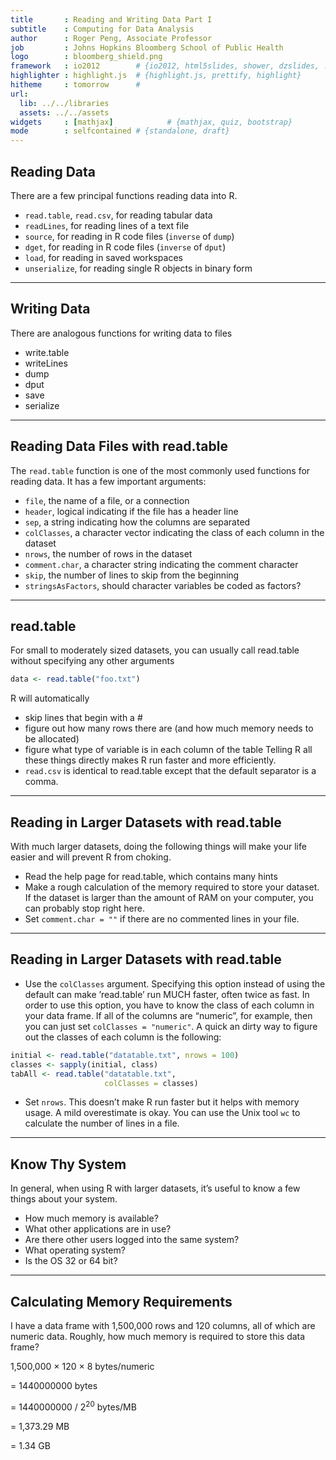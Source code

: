```yaml
---
title       : Reading and Writing Data Part I
subtitle    : Computing for Data Analysis
author      : Roger Peng, Associate Professor
job         : Johns Hopkins Bloomberg School of Public Health
logo        : bloomberg_shield.png
framework   : io2012        # {io2012, html5slides, shower, dzslides, ...}
highlighter : highlight.js  # {highlight.js, prettify, highlight}
hitheme     : tomorrow      # 
url:
  lib: ../../libraries
  assets: ../../assets
widgets     : [mathjax]            # {mathjax, quiz, bootstrap}
mode        : selfcontained # {standalone, draft}
---
```


## Reading Data

There are a few principal functions reading data into R. 
- `read.table`, `read.csv`, for reading tabular data 
- `readLines`, for reading lines of a text file
- `source`, for reading in R code files (`inverse` of `dump`) 
- `dget`, for reading in R code files (`inverse` of `dput`)
- `load`, for reading in saved workspaces
- `unserialize`, for reading single R objects in binary form

---

## Writing Data

There are analogous functions for writing data to files
- write.table
- writeLines
- dump
- dput
- save
- serialize

---

## Reading Data Files with read.table

The `read.table` function is one of the most commonly used functions for reading data. It has a few important arguments:
- `file`, the name of a file, or a connection
- `header`, logical indicating if the file has a header line
- `sep`, a string indicating how the columns are separated
- `colClasses`, a character vector indicating the class of each column in the dataset 
- `nrows`, the number of rows in the dataset
- `comment.char`, a character string indicating the comment character
- `skip`, the number of lines to skip from the beginning
- `stringsAsFactors`, should character variables be coded as factors?

---

## read.table

For small to moderately sized datasets, you can usually call read.table without specifying any other arguments

```r
data <- read.table("foo.txt")
```

R will automatically
- skip lines that begin with a #
- figure out how many rows there are (and how much memory needs to be allocated)
- figure what type of variable is in each column of the table
Telling R all these things directly makes R run faster and more efficiently.
- `read.csv` is identical to read.table except that the default separator is a comma.

---

## Reading in Larger Datasets with read.table

With much larger datasets, doing the following things will make your life easier and will prevent R from choking.

- Read the help page for read.table, which contains many hints
- Make a rough calculation of the memory required to store your dataset. If the dataset is larger than the amount of RAM on your computer, you can probably stop right here.
- Set `comment.char = ""` if there are no commented lines in your file.

---

## Reading in Larger Datasets with read.table

- Use the `colClasses` argument. Specifying this option instead of using the default can make ’read.table’ run MUCH faster, often twice as fast. In order to use this option, you have to know the class of each column in your data frame. If all of the columns are “numeric”, for example, then you can just set `colClasses = "numeric"`. A quick an dirty way to figure out the classes of each column is the following:

```r
initial <- read.table("datatable.txt", nrows = 100)
classes <- sapply(initial, class)
tabAll <- read.table("datatable.txt",
                     colClasses = classes)
```

- Set `nrows`. This doesn’t make R run faster but it helps with memory usage. A mild overestimate is okay. You can use the Unix tool `wc` to calculate the number of lines in a file.

---

## Know Thy System

In general, when using R with larger datasets, it’s useful to know a few things about your system.

- How much memory is available?
- What other applications are in use?
- Are there other users logged into the same system? 
- What operating system?
- Is the OS 32 or 64 bit?

---

## Calculating Memory Requirements

I have a data frame with 1,500,000 rows and 120 columns, all of which are numeric data. Roughly, how much memory is required to store this data frame?


1,500,000 × 120 × 8 bytes/numeric 

  = 1440000000 bytes
  
  = 1440000000 / $2^{20}$ bytes/MB  
  
  = 1,373.29 MB
  
  = 1.34 GB                     
